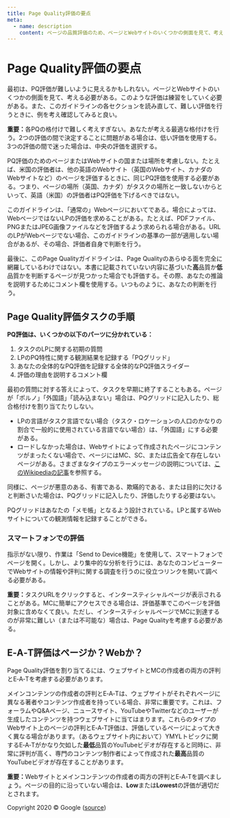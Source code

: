 ```yaml
---
title: Page Quality評価の要点
meta:
  - name: description
    content: ページの品質評価のため、ページとWebサイトのいくつかの側面を見て、考える必要がある。このような評価は練習をしていく必要がある。
---
```


# Page Quality評価の要点

最初は、PQ評価が難しいように見えるかもしれない。ページとWebサイトのいくつかの側面を見て、考える必要がある。このような評価は練習をしていく必要がある。また、このガイドラインの各セクションを読み直して、難しい評価を行うときに、例を考え確認してみると良い。

**重要：**<!-- -->各PQの格付けで難しく考えすぎない。あなたが考える最適な格付けを行う。2つの評価の間で決定することに問題がある場合は、低い評価を使用する。3つの評価の間で迷った場合は、中央の評価を選択する。

PQ評価のためのページまたはWebサイトの国または場所を考慮しない。たとえば、米国の評価者は、他の英語のWebサイト（英国のWebサイト、カナダのWebサイトなど）のページを評価するときに、同じPQ評価を使用する必要がある。つまり、ページの場所（英国、カナダ）がタスクの場所と一致しないからといって、英語（米国）の評価者はPQ評価を下げるべきではない。

このガイドラインは、「通常の」Webページにおいてである。場合によっては、WebページではないLPの評価を求めることがある。たとえば、PDFファイル、PNGまたはJPEG画像ファイルなどを評価するよう求められる場合がある。URLのLPがWebページでない場合、このガイドラインの基準の一部が適用しない場合があるが、その場合、評価者自身で判断を行う。

最後に、このPage Qualityガイドラインは、Page Qualityのあらゆる面を完全に網羅しているわけではない。本書に記載されていない内容に基づいた**高**品質か**低**品質かを判断するページが見つかった場合でも評価する。その際、あなたの推論を説明するためにコメント欄を使用する。いつものように、あなたの判断を行う。

## Page Quality評価タスクの手順

**PQ評価は、いくつかの以下のパーツに分かれている：**

1. タスクのLPに関する初期の質問
2. LPのPQ特性に関する観測結果を記録する「PQグリッド」
3. あなたの全体的なPQ評価を記録する全体的なPQ評価スライダー
4. 評価の理由を説明するコメント欄

最初の質問に対する答えによって、タスクを早期に終了することもある。ページが「ポルノ」「外国語」「読み込まない」場合は、PQグリッドに記入したり、総合格付けを割り当てたりしない。

- LPの言語がタスク言語でない場合（タスク・ロケーションの人口のかなりの割合で一般的に使用されている言語でない場合）は、「外国語」にする必要がある。
- ロードしなかった場合は、Webサイトによって作成されたページにコンテンツがまったくない場合で、ページにはMC、SC、または広告全て存在しないページがある。さまざまなタイプのエラーメッセージの説明については、[このWikipediaの記事](http://en.wikipedia.org/wiki/List_of_HTTP_status_codes)を参照する。

同様に、ページが悪意のある、有害である、欺瞞的である、または目的に欠けると判断さいた場合は、PQグリッドに記入したり、評価したりする必要はない。

PQグリッドはあなたの「メモ帳」となるよう設計されている。LPと属するWebサイトについての観測情報を記録することができる。

### スマートフォンでの評価

指示がない限り、作業は「Send to Device機能」を使用して、スマートフォンでページを開く。しかし、より集中的な分析を行うには、あなたのコンピューターでWebサイトの情報や評判に関する調査を行うのに役立つリンクを開いて調べる必要がある。

**重要：**<!-- -->タスクURLをクリックすると、インタースティシャルページが表示されることがある。MCに簡単にアクセスできる場合は、評価基準でこのページを評価対象に含めなくて良い。ただし、インタースティシャルページでMCに到達するのが非常に難しい（または不可能な）場合は、Page Qualityを考慮する必要がある。

## E‑A‑T評価はページか？Webか？

Page Quality評価を割り当てるには、ウェブサイトとMCの作成者の両方の評判とE‑A‑Tを考慮する必要があります。

メインコンテンツの作成者の評判とE‑A‑Tは、ウェブサイトがそれぞれページに異なる著者やコンテンツ作成者を持っている場合、非常に重要です。これは、フォーラムやQ&Aページ、ニュースサイト、YouTubeやTwitterなどのユーザーが生成したコンテンツを持つウェブサイトに当てはまります。これらのタイプのWebサイト上のページの評判とE‑A‑T評価は、評価しているページによって大きく異なる場合があります。（あるウェブサイト内において）YMYLトピックに関するE‑A‑Tがかなり欠如した**最低**品質のYouTubeビデオが存在すると同時に、非常に評判が高く、専門のコンテンツ制作者によって作成された**最高**品質のYouTubeビデオが存在することがあります。

**重要：**<!-- -->Webサイトとメインコンテンツの作成者の両方の評判とE‑A‑Tを調べましょう。ページの目的に沿っていない場合は、**Low**または**Lowest**の評価が適切だとされます。

<div class="source">
Copyright 2020 © Google (<a href="https://static.googleusercontent.com/media/guidelines.raterhub.com///searchqualityevaluatorguidelines.pdf">source</a>)
</div>
